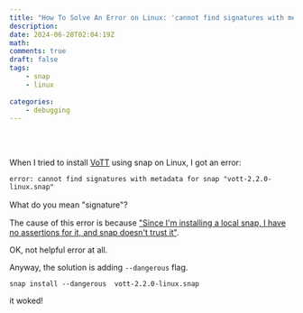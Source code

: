 ```yaml
---
title: "How To Solve An Error on Linux: 'cannot find signatures with metadata for snap'"
description: 
date: 2024-06-28T02:04:19Z
math: 
comments: true
draft: false
tags: 
    - snap
    - linux
    
categories:
    - debugging
---
```



<br><br>

When I tried to install [VoTT](https://github.com/microsoft/VoTT) using snap on Linux, I got an error: 
```
error: cannot find signatures with metadata for snap "vott-2.2.0-linux.snap"
```

What do you mean "signature"?　　


The cause of this error is because ["Since I'm installing a local snap, I have no assertions for it, and snap doesn't trust it"](https://askubuntu.com/questions/822765/snap-install-failure-error-cannot-find-signatures-with-metadata-for-snap).

OK, not helpful error at all.

Anyway, the solution is adding  `--dangerous`  flag. 

```
snap install --dangerous  vott-2.2.0-linux.snap 
```

it woked!


